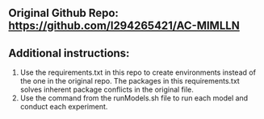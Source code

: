 ## Original Github Repo: https://github.com/l294265421/AC-MIMLLN
## Additional instructions:
1. Use the requirements.txt in this repo to create environments instead of the one in the original repo. The packages in this requirements.txt solves inherent package conflicts in the original file.
2. Use the command from the runModels.sh file to run each model and conduct each experiment. 